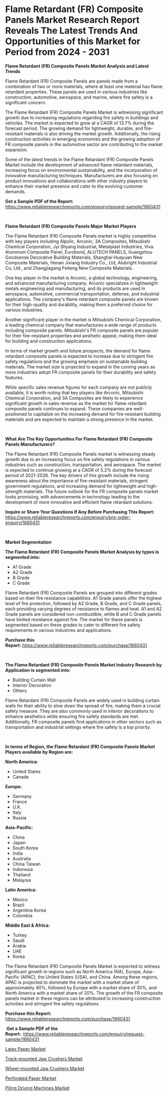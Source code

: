 <p><h1>Flame Retardant (FR) Composite Panels Market Research Report Reveals The Latest Trends And Opportunities of this Market for Period from 2024 - 2031</h1></p><p><strong>Flame Retardant (FR) Composite Panels Market Analysis and Latest Trends</strong></p>
<p><p>Flame Retardant (FR) Composite Panels are panels made from a combination of two or more materials, where at least one material has flame retardant properties. These panels are used in various industries like construction, automotive, aerospace, and marine, where fire safety is a significant concern.</p><p>The Flame Retardant (FR) Composite Panels Market is witnessing significant growth due to increasing regulations regarding fire safety in buildings and vehicles. The market is expected to grow at a CAGR of 13.7% during the forecast period. The growing demand for lightweight, durable, and fire-resistant materials is also driving the market growth. Additionally, the rising construction activities in emerging economies and the growing adoption of FR composite panels in the automotive sector are contributing to the market expansion.</p><p>Some of the latest trends in the Flame Retardant (FR) Composite Panels Market include the development of advanced flame retardant materials, increasing focus on environmental sustainability, and the incorporation of innovative manufacturing techniques. Manufacturers are also focusing on product innovations and collaborations with other industry players to enhance their market presence and cater to the evolving customer demands.</p></p>
<p><strong>Get a Sample PDF of the Report:&nbsp;</strong> <a href="https://www.reliableresearchreports.com/enquiry/request-sample/1660431">https://www.reliableresearchreports.com/enquiry/request-sample/1660431</a></p>
<p>&nbsp;</p>
<p><strong>Flame Retardant (FR) Composite Panels Major Market Players</strong></p>
<p><p>The Flame Retardant (FR) Composite Panels market is highly competitive with key players including Alpolic, Arconic, 3A Composites, Mitsubishi Chemical Corporation, Jyi Shyang Industrial, Metalplast Industries, Viva Aluminum Composite Panel, Eurobond, ALUTECH PANELS, Guangzhou Goodsense Decorative Building Materials, Shanghai Huayuan New Composite Materials, Henan Jixiang Industry Co., Ltd, Alubright Industrial Co, Ltd., and Zhangjiagang Feiteng New Composite Materials.</p><p>One key player in the market is Arconic, a global technology, engineering, and advanced manufacturing company. Arconic specializes in lightweight metals engineering and manufacturing, and its products are used in aerospace, automotive, commercial transportation, defense, and industrial applications. The company's flame retardant composite panels are known for their high-quality and durability, making them a preferred choice for various industries.</p><p>Another significant player in the market is Mitsubishi Chemical Corporation, a leading chemical company that manufactures a wide range of products including composite panels. Mitsubishi's FR composite panels are popular for their fire-resistant properties and aesthetic appeal, making them ideal for building and construction applications.</p><p>In terms of market growth and future prospects, the demand for flame retardant composite panels is expected to increase due to stringent fire safety regulations and the growing emphasis on sustainable building materials. The market size is projected to expand in the coming years as more industries adopt FR composite panels for their durability and safety features.</p><p>While specific sales revenue figures for each company are not publicly available, it is worth noting that key players like Arconic, Mitsubishi Chemical Corporation, and 3A Composites are likely to experience significant growth in sales revenue as the market for flame retardant composite panels continues to expand. These companies are well-positioned to capitalize on the increasing demand for fire-resistant building materials and are expected to maintain a strong presence in the market.</p></p>
<p>&nbsp;</p>
<p><strong>What Are The Key Opportunities For Flame Retardant (FR) Composite Panels Manufacturers?</strong></p>
<p><p>The Flame Retardant (FR) Composite Panels market is witnessing steady growth due to an increasing focus on fire safety regulations in various industries such as construction, transportation, and aerospace. The market is expected to continue growing at a CAGR of 5.2% during the forecast period of 2021-2026. The key drivers of this growth include the rising awareness about the importance of fire-resistant materials, stringent government regulations, and increasing demand for lightweight and high-strength materials. The future outlook for the FR composite panels market looks promising, with advancements in technology leading to the development of more innovative and efficient flame retardant solutions.</p></p>
<p><strong>Inquire or Share Your Questions If Any Before Purchasing This Report:</strong> <a href="https://www.reliableresearchreports.com/enquiry/pre-order-enquiry/1660431">https://www.reliableresearchreports.com/enquiry/pre-order-enquiry/1660431</a></p>
<p>&nbsp;</p>
<p><strong>Market Segmentation</strong></p>
<p><strong>The Flame Retardant (FR) Composite Panels Market Analysis by types is segmented into:</strong></p>
<p><ul><li>A1 Grade</li><li>A2 Grade</li><li>B Grade</li><li>C Grade</li></ul></p>
<p><p>Flame Retardant (FR) Composite Panels are grouped into different grades based on their fire resistance capabilities. A1 Grade panels offer the highest level of fire protection, followed by A2 Grade, B Grade, and C Grade panels, each providing varying degrees of resistance to flames and heat. A1 and A2 Grade panels are considered non-combustible, while B and C Grade panels have limited resistance against fire. The market for these panels is segmented based on these grades to cater to different fire safety requirements in various industries and applications.</p></p>
<p><strong>Purchase this Report:&nbsp;</strong><a href="https://www.reliableresearchreports.com/purchase/1660431">https://www.reliableresearchreports.com/purchase/1660431</a></p>
<p>&nbsp;</p>
<p><strong>The Flame Retardant (FR) Composite Panels Market Industry Research by Application is segmented into:</strong></p>
<p><ul><li>Building Curtain Wall</li><li>Interior Decoration</li><li>Others</li></ul></p>
<p><p>Flame Retardant (FR) Composite Panels are widely used in building curtain walls for their ability to slow down the spread of fire, making them a crucial safety measure. They are also commonly used in interior decorations to enhance aesthetics while ensuring fire safety standards are met. Additionally, FR composite panels find applications in other sectors such as transportation and industrial settings where fire safety is a top priority.</p></p>
<p>&nbsp;</p>
<p><strong>In terms of Region, the Flame Retardant (FR) Composite Panels Market Players available by Region are:</strong></p>
<p>
    <p> <strong> North America: </strong>
        <ul>
            <li>United States</li>
            <li>Canada</li>
        </ul>
        </p> 
    <p> <strong> Europe: </strong>
        <ul>
            <li>Germany</li>
            <li>France</li>
            <li>U.K.</li>
            <li>Italy</li>
            <li>Russia</li>
        </ul>
        </p> 
    <p> <strong> Asia-Pacific: </strong>
        <ul>
            <li>China</li>
            <li>Japan</li>
            <li>South Korea</li>
            <li>India</li>
            <li>Australia</li>
            <li>China Taiwan</li>
            <li>Indonesia</li>
            <li>Thailand</li>
            <li>Malaysia</li>
        </ul>
        </p> 
    <p> <strong> Latin America: </strong>
        <ul>
            <li>Mexico</li>
            <li>Brazil</li>
            <li>Argentina Korea</li>
            <li>Colombia</li>
        </ul>
        </p> 
    <p> <strong> Middle East & Africa: </strong>
        <ul>
            <li>Turkey</li>
            <li>Saudi</li>
            <li>Arabia</li>
            <li>UAE</li>
            <li>Korea</li>
        </ul>
    </p>
    </p>
<p><p>The Flame Retardant (FR) Composite Panels Market is expected to witness significant growth in regions such as North America (NA), Europe, Asia-Pacific (APAC), the United States (USA), and China. Among these regions, APAC is projected to dominate the market with a market share of approximately 40%, followed by Europe with a market share of 30%, and North America with a market share of 20%. The growth of the FR composite panels market in these regions can be attributed to increasing construction activities and stringent fire safety regulations.</p></p>
<p><strong>Purchase this Report: </strong><a href="https://www.reliableresearchreports.com/purchase/1660431">https://www.reliableresearchreports.com/purchase/1660431</a></p>
<p>&nbsp;<strong>Get a Sample PDF of the Report:&nbsp;&nbsp;</strong><a href="https://www.reliableresearchreports.com/enquiry/request-sample/1660431">https://www.reliableresearchreports.com/enquiry/request-sample/1660431</a></p>
<p><strong></strong></p>
<p><p><a href="https://view.publitas.com/reportprime-1/latex-paper-market-size-global-industry-overview-market-segmentation-and-forecast-2024-to-2031/">Latex Paper Market</a></p><p><a href="https://silk-columnist-571.notion.site/Track-mounted-Jaw-Crushers-Market-Research-Report-Forecasted-for-Period-from-2024-2031-by-Market--c0abb9021c284629a706413458a4eba4">Track-mounted Jaw Crushers Market</a></p><p><a href="https://cat-emmental-94b.notion.site/Wheel-mounted-Jaw-Crushers-Market-Dynamics-2024-2031-Also-about-Its-Market-Trends-Projections-and-f1396c20d6e34a9faed90738eaf19fd6">Wheel-mounted Jaw Crushers Market</a></p><p><a href="https://view.publitas.com/reportprime-1/perforated-paper-market-size-focuses-on-market-dynamics-in-depth-analysis-and-future-projections-of-its-market-forecasted-for-period-from-2024-to-2031/">Perforated Paper Market</a></p><p><a href="https://cat-emmental-94b.notion.site/Piling-Driving-Machines-Market-Share-Market-New-Trends-Analysis-Report-By-Type-By-Application-By-4fe71806a0924a52b82cb6cbf542db3d">Piling Driving Machines Market</a></p></p>